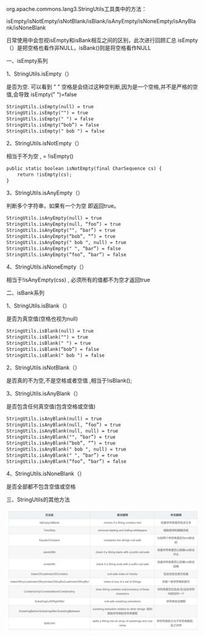 org.apache.commons.lang3.StringUtils工具类中的方法：

isEmpty/isNotEmpty/isNotBlank/isBlank/isAnyEmpty/isNoneEmpty/isAnyBlank/isNoneBlank

日常使用中会忽视isEmpty和isBank相互之间的区别，此次进行回顾汇总
isEmpty（）是把空格也看作非NULL，isBank()则是将空格看作NULL

一、isEmpty系列

1、StringUtils.isEmpty（）

是否为空. 可以看到 " " 空格是会绕过这种空判断,因为是一个空格,并不是严格的空值,会导致 isEmpty(" ")=false

    StringUtils.isEmpty(null) = true
    StringUtils.isEmpty("") = true
    StringUtils.isEmpty(" ") = false
    StringUtils.isEmpty(“bob”) = false
    StringUtils.isEmpty(" bob ") = false

2、StringUtils.isNotEmpty（）

相当于不为空 , = !isEmpty()

    public static boolean isNotEmpty(final CharSequence cs) {
        return !isEmpty(cs);
    }

3、StringUtils.isAnyEmpty（）

判断多个字符串，如果有一个为空 即返回true。

    StringUtils.isAnyEmpty(null) = true
    StringUtils.isAnyEmpty(null, “foo”) = true
    StringUtils.isAnyEmpty("", “bar”) = true
    StringUtils.isAnyEmpty(“bob”, “”) = true
    StringUtils.isAnyEmpty(" bob ", null) = true
    StringUtils.isAnyEmpty(" ", “bar”) = false
    StringUtils.isAnyEmpty(“foo”, “bar”) = false

4、StringUtils.isNoneEmpty（）

相当于!isAnyEmpty(css) , 必须所有的值都不为空才返回true


二、isBank系列

1、StringUtils.isBlank（）

是否为真空值(空格也视为null)
    
    StringUtils.isBlank(null) = true
    StringUtils.isBlank("") = true
    StringUtils.isBlank(" ") = true
    StringUtils.isBlank(“bob”) = false
    StringUtils.isBlank(" bob ") = false


2、StringUtils.isNotBlank（）

是否真的不为空,不是空格或者空值 ,相当于!isBlank();

3、StringUtils.isAnyBlank（）

是否包含任何真空值(包含空格或空值)

    StringUtils.isAnyBlank(null) = true
    StringUtils.isAnyBlank(null, “foo”) = true
    StringUtils.isAnyBlank(null, null) = true
    StringUtils.isAnyBlank("", “bar”) = true
    StringUtils.isAnyBlank(“bob”, “”) = true
    StringUtils.isAnyBlank(" bob ", null) = true
    StringUtils.isAnyBlank(" ", “bar”) = true
    StringUtils.isAnyBlank(“foo”, “bar”) = false

4、StringUtils.isNoneBlank（）

是否全部都不包含空值或空格

三、StringUtils的其他方法

![](../../img/img2.jpg)